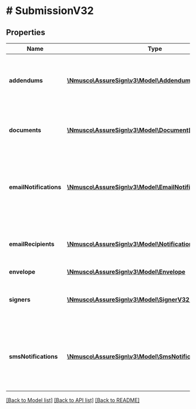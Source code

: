 # # SubmissionV32

## Properties

Name | Type | Description | Notes
------------ | ------------- | ------------- | -------------
**addendums** | [**\Nmusco\AssureSign\v3\Model\Addendum[]**](Addendum.md) | Provides a list of non-signable addendums associated with the envelope. | [optional] 
**documents** | [**\Nmusco\AssureSign\v3\Model\Document[]**](Document.md) | Provides a list of the documents included in the envelope. | [optional] 
**emailNotifications** | [**\Nmusco\AssureSign\v3\Model\EmailNotification[]**](EmailNotification.md) | Provides a list of email notifications that will be sent throughout the envelope life-cycle. | [optional] 
**emailRecipients** | [**\Nmusco\AssureSign\v3\Model\NotificationRecipient[]**](NotificationRecipient.md) | Provides a list of additional recipients for notifications. | [optional] 
**envelope** | [**\Nmusco\AssureSign\v3\Model\Envelope**](.md) |  | [optional] 
**signers** | [**\Nmusco\AssureSign\v3\Model\SignerV32[]**](SignerV32.md) | Provides a list of signers defined for the envelope. | [optional] 
**smsNotifications** | [**\Nmusco\AssureSign\v3\Model\SmsNotificationSubmission[]**](SmsNotificationSubmission.md) | Provides a list of SMS notifications that will be sent throughout the envelope life-cycle. | [optional] 

[[Back to Model list]](../../README.md#documentation-for-models) [[Back to API list]](../../README.md#documentation-for-api-endpoints) [[Back to README]](../../README.md)


